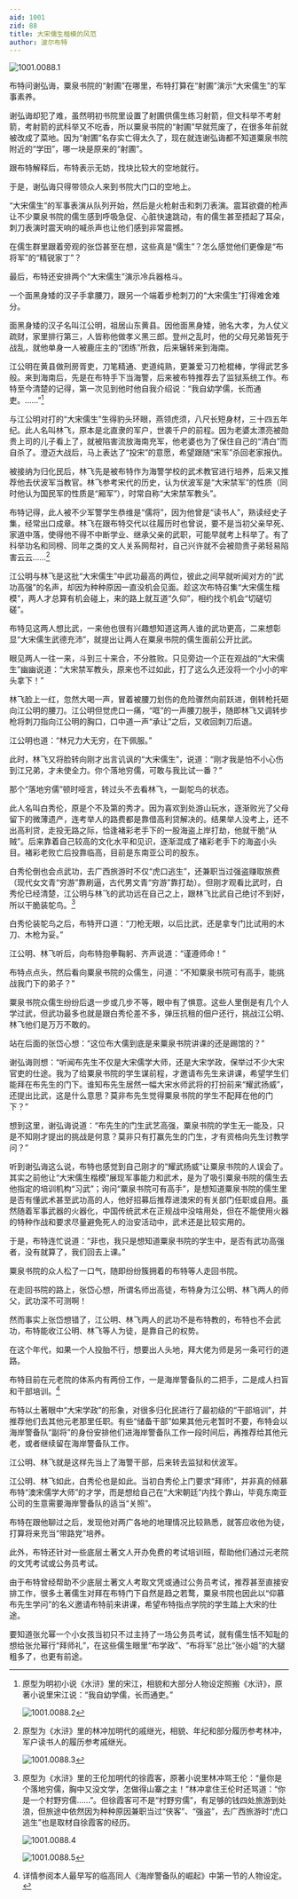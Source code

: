 ```yaml
---
aid: 1001
zid: 88
title: 大宋儒生楷模的风范
author: 波尔布特
---
```


![1001.0088.1](/1001/0088/1.webp)

布特问谢弘诲，粟泉书院的“射圃”在哪里，布特打算在“射圃”演示“大宋儒生”的军事素养。

谢弘诲却犯了难，虽然明初书院里设置了射圃供儒生练习射箭，但文科举不考射箭，考射箭的武科举又不吃香，所以粟泉书院的“射圃”早就荒废了，在很多年前就被改成了菜地。因为“射圃”名存实亡得太久了，现在就连谢弘诲都不知道粟泉书院附近的“学田”，哪一块是原来的“射圃”。

跟布特解释后，布特表示无妨，找块比较大的空地就行。

于是，谢弘诲只得带领众人来到书院大门口的空地上。

“大宋儒生”的军事表演从队列开始，然后是火枪射击和刺刀表演。震耳欲聋的枪声让不少粟泉书院的儒生感到呼吸急促、心脏快速跳动，有的儒生甚至捂起了耳朵，刺刀表演时震天响的喊杀声也让他们感到非常震撼。

在儒生群里跟着旁观的张岱甚至在想，这些真是“儒生”？怎么感觉他们更像是“布将军”的“精锐家丁”？

最后，布特还安排两个“大宋儒生”演示冷兵器格斗。

一个面黑身矮的汉子手拿腰刀，跟另一个端着步枪刺刀的“大宋儒生”打得难舍难分。

面黑身矮的汉子名叫江公明，祖居山东黄县。因他面黑身矮，驰名大孝，为人仗义疏财，家里排行第三，人皆称他做孝义黑三郎。登州之乱时，他的父母兄弟皆死于战乱，就他单身一人被鹿庄主的“团练”所救，后来辗转来到海南。

江公明在黄县做刑房胥吏，刀笔精通、吏道纯熟，更兼爱习刀枪棍棒，学得武艺多般。来到海南后，先是在布特手下当海警，后来被布特推荐去了监狱系统工作。布特至今清楚的记得，第一次见到他时他自我介绍说：“我自幼学儒，长而通吏。……”[^注1]

与江公明对打的“大宋儒生”生得豹头环眼，燕领虎须，八尺长短身材，三十四五年纪。此人名叫林飞，原本是北直隶的军户，世袭千户的前程。因为老婆太漂亮被勋贵上司的儿子看上了，就被陷害流放海南充军，他老婆也为了保住自己的“清白”而自杀了。澄迈大战后，马上表达了“投宋”的意愿，希望跟随“宋军”杀回老家报仇。

被接纳为归化民后，林飞先是被布特作为海警学校的武术教官进行培养，后来又推荐他去伏波军当教官。林飞参考宋代的历史，认为伏波军是“大宋禁军”的性质（同时他认为国民军的性质是“厢军”），时常自称“大宋禁军教头”。

布特记得，此人被不少军警学生恭维是“儒将”，因为他曾是“读书人”，熟读经史子集，经常出口成章。林飞在跟布特交代以往履历时也曾说，要不是当初父亲早死、家道中落，使得他不得不中断学业、继承父亲的武职，可能早就考上科举了。有了科举功名和同榜、同年之类的文人关系网帮衬，自己兴许就不会被勋贵子弟轻易陷害云云……[^注2]

江公明与林飞是这批“大宋儒生”中武功最高的两位，彼此之间早就听闻对方的“武功高强”的名声，却因为种种原因一直没机会见面。趁这次布特召集“大宋儒生楷模”，两人才总算有机会碰上，来的路上就互道“久仰”，相约找个机会“切磋切磋”。

布特见这两人想比武，一来他也很有兴趣想知道这两人谁的武功更高，二来想彰显“大宋儒生武德充沛”，就提出让两人在粟泉书院的儒生面前公开比武。

眼见两人一往一来，斗到三十来合，不分胜败。只见旁边一个正在观战的“大宋儒生”幽幽说道：“大宋禁军教头，原来也不过如此，打了这么久还没将一个小小的牢头拿下！”

林飞脸上一红，忽然大喝一声，冒着被腰刀划伤的危险骤然向前跃进，倒转枪托砸向江公明的腰刀。江公明但觉虎口一痛，“哐”的一声腰刀脱手，随即林飞又调转步枪将刺刀指向江公明的胸口，口中道一声“承让”之后，又收回刺刀后退。

江公明也道：“林兄力大无穷，在下佩服。”

此时，林飞又将脸转向刚才出言讥讽的“大宋儒生”，说道：“刚才我是怕不小心伤到江兄弟，才未使全力。你个落地穷儒，可敢与我比试一番？”

那个“落地穷儒”顿时哑言，转过头不去看林飞，一副鸵鸟的状态。

此人名叫白秀伦，原是个不及第的秀才。因为喜欢到处游山玩水，逐渐败光了父母留下的微薄遗产，连考举人的路费都是靠借高利贷解决的。结果举人没考上，还不出高利贷，走投无路之际，恰逢褚彩老手下的一股海盗上岸打劫，他就干脆“从贼”。后来靠着自己较高的文化水平和见识，逐渐混成了褚彩老手下的海盗小头目。褚彩老败亡后投靠临高，目前是东南亚公司的股东。

白秀伦倒也会点武功，去广西旅游时不仅“虎口逃生”，还兼职当过强盗赚取旅费（现代女文青“穷游”靠刷逼，古代男文青“穷游”靠打劫）。但刚才观看比武时，白秀伦已经清楚，江公明与林飞的武功远在自己之上，跟林飞比武自己绝讨不到好，所以干脆装鸵鸟。[^注3]

白秀伦装鸵鸟之后，布特开口道：“刀枪无眼，以后比武，还是拿专门比试用的木刀、木枪为妥。”

江公明、林飞听后，向布特抱拳鞠躬、齐声说道：“谨遵师命！”

布特点点头，然后看向粟泉书院的众儒生，问道：“不知粟泉书院可有高手，能挑战我门下的弟子？”

粟泉书院众儒生纷纷后退一步或几步不等，眼中有了惧意。这些人里倒是有几个人学过武，但武功最多也就是跟白秀伦差不多，弹压抗租的佃户还行，挑战江公明、林飞他们是万万不敢的。

站在后面的张岱心想：“这位布大儒到底是来粟泉书院讲课的还是踢馆的？”

谢弘诲则想：“听闻布先生不仅是大宋儒学大师，还是大宋学政，保举过不少大宋官吏的仕途。我为了给粟泉书院的学生谋前程，才邀请布先生来讲课，希望学生们能拜在布先生的门下。谁知布先生居然一幅大宋水师武将的打扮前来“耀武扬威”，还提出比武，这是什么意思？莫非布先生觉得粟泉书院的学生不配拜在他的门下？”

想到这里，谢弘诲说道：“布先生的门生武艺高强，粟泉书院的学生无一能及，只是不知刚才提出的挑战是何意？莫非只有打赢先生的门生，才有资格向先生讨教学问？”

听到谢弘诲这么说，布特也感觉到自己刚才的“耀武扬威”让粟泉书院的人误会了。其实之前他让“大宋儒生楷模”展现军事能力和武术，是为了吸引粟泉书院的儒生去他指定的培训机构“习武”；询问“粟泉书院可有高手”，是想知道粟泉书院的儒生里是否有懂武术甚至武功高的人，他好招募后推荐进澳宋的有关部门任职或自用。虽然随着军事武器的火器化，中国传统武术在正规战中没啥用处，但在不能使用火器的特种作战和要求尽量避免死人的治安活动中，武术还是比较实用的。

于是，布特连忙说道：“非也，我只是想知道粟泉书院的学生中，是否有武功高强者，没有就算了，我们回去上课。”

粟泉书院的众人松了一口气，随即纷纷簇拥着的布特等人走回书院。

在走回书院的路上，张岱心想，所谓名师出高徒，布特身为江公明、林飞两人的师父，武功深不可测啊！

然而事实上张岱想错了，江公明、林飞两人的武功不是布特教的，布特也不会武功，布特能收江公明、林飞等人为徒，是靠自己的权势。

在这个年代，如果一个人投胎不行，想要出人头地，拜大佬为师是另一条可行的道路。

布特目前在元老院的体系内有两份工作，一是海岸警备队的二把手，二是成人扫盲和干部培训。[^注4]

布特以土著眼中“大宋学政”的形象，对很多归化民进行了最初级的“干部培训”，并推荐他们去其他元老那里任职。有些“储备干部”如果其他元老暂时不要，布特会以海岸警备队“副将”的身份安排他们进海岸警备队工作一段时间后，再推荐给其他元老，或者继续留在海岸警备队工作。

江公明、林飞就是这样先当上了海警干部，后来转去监狱和伏波军。

江公明、林飞如此，白秀伦也是如此。当初白秀伦上门要求“拜师”，并非真的倾慕布特“澳宋儒学大师”的才学，而是想给自己在“大宋朝廷”内找个靠山，毕竟东南亚公司的生意需要海岸警备队的适当“关照”。

布特在跟他聊过之后，发现他对两广各地的地理情况比较熟悉，就答应收他为徒，打算将来充当“带路党”培养。

此外，布特还针对一些底层土著文人开办免费的考试培训班，帮助他们通过元老院的文凭考试或公务员考试。

由于布特曾经帮助不少底层土著文人考取文凭或通过公务员考试，推荐甚至直接安排工作，很多土著儒生对拜在布特门下自然是趋之若鹜，粟泉书院也因此以“仰慕布先生学问”的名义邀请布特前来讲课，希望布特指点学院的学生踏上大宋的仕途。

要知道张允幂一个小女孩当初只不过主持了一场公务员考试，就有儒生恬不知耻的想给张允幂行“拜师礼”，在这些儒生眼里“布学政”、“布将军”总比“张小姐”的大腿粗多了，也更有前途。



[^注1]: 原型为明初小说《水浒》里的宋江，相貌和大部分人物设定照搬《水浒》，原著小说里宋江说：“我自幼学儒，长而通吏。”

    ![1001.0088.2](/1001/0088/2.webp)

[^注2]: 原型为《水浒》里的林冲加明代的戚继光，相貌、年纪和部分履历参考林冲，军户读书人的履历参考戚继光。

    ![1001.0088.3](/1001/0088/3.webp)

[^注3]: 原型为《水浒》里的王伦加明代的徐霞客，原著小说里林冲骂王伦：“量你是个落地穷儒，胸中又没文学，怎做得山寨之主！”林冲拿住王伦时还骂道：“你是一个村野穷儒……”。但徐霞客可不是“村野穷儒”，有足够的钱四处旅游到处浪，但旅途中依然因为种种原因兼职当过“侠客”、“强盗”，去广西旅游时“虎口逃生”也是取材自徐霞客的经历。

    ![1001.0088.4](/1001/0088/4.webp)
    
    ![1001.0088.5](/1001/0088/5.webp)

[^注4]: 详情参阅本人最早写的临高同人《海岸警备队的崛起》中第一节的人物设定。
